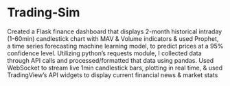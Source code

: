# Trading-Sim

Created a Flask finance dashboard that displays 2-month historical intraday (1-60min) candlestick chart with MAV &
Volume indicators & used Prophet, a time series forecasting machine learning model, to predict prices at a 95% confidence level.
Utilizing python’s requests module, I collected data through API calls and processed/formatted that data using pandas. Used WebSocket to stream live 1min candlestick bars, plotting in real time, & used TradingView’s API widgets to
display current financial news & market stats

